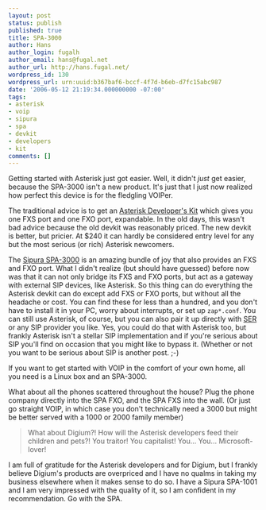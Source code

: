 ```yaml
---
layout: post
status: publish
published: true
title: SPA-3000
author: Hans
author_login: fugalh
author_email: hans@fugal.net
author_url: http://hans.fugal.net/
wordpress_id: 130
wordpress_url: urn:uuid:b367baf6-bccf-4f7d-b6eb-d7fc15abc987
date: '2006-05-12 21:19:34.000000000 -07:00'
tags:
- asterisk
- voip
- sipura
- spa
- devkit
- developers
- kit
comments: []
---
```

<p>Getting started with Asterisk just got easier. Well, it didn't <em>just</em> get
easier, because the SPA-3000 isn't a new product. It's just that I just now
realized how perfect this device is for the fledgling VOIPer. </p>

<p>The traditional advice is to get an <a href="http://www.digium.com/en/products/hardware/devkit.php">Asterisk Developer's
Kit</a> which gives you one
FXS port and one FXO port, expandable. In the old days, this wasn't bad advice
because the old devkit was reasonably priced. The new devkit is better, but
pricier. At $240 it can hardly be considered entry level for any but the most
serious (or rich) Asterisk newcomers.</p>

<p>The <a href="http://www.sipura.com/products/spa3000.htm">Sipura SPA-3000</a> is an amazing
bundle of joy that also provides an FXS and FXO port. What I didn't realize
(but should have guessed) before now was that it can not only bridge its FXS
and FXO ports, but act as a gateway with external SIP devices, like Asterisk.
So this thing can do everything the Asterisk devkit can do except add FXS or
FXO ports, but without all the headache or cost. You can find these for less
than a hundred, and you don't have to install it in your PC, worry about
interrupts, or set up <code>zap*.conf</code>. You can still use Asterisk, of course, but
you can also pair it up directly with <a href="http://openser.org/">SER</a> or any SIP
provider you like. Yes, you could do that with Asterisk too, but frankly
Asterisk isn't a stellar SIP implementation and if you're serious about SIP
you'll find on occasion that you might like to bypass it. (Whether or not you
want to be serious about SIP is another post. ;-)</p>

<p>If you want to get started with VOIP in the comfort of your own home, all you
need is a Linux box and an SPA-3000. </p>

<p>What about all the phones scattered throughout the house? Plug the phone
company directly into the SPA FXO, and the SPA FXS into the wall. (Or just go
straight VOIP, in which case you don't technically need a 3000 but might be
better served with a 1000 or 2000 family member) </p>

<blockquote>
    <p>What about Digium?! How will the Asterisk developers feed their children and
    pets?! You traitor! You capitalist! You... You... Microsoft-lover!</p>
</blockquote>

<p>I am full of gratitude for the Asterisk developers and for Digium, but I
frankly believe Digium's products are overpriced and I have no qualms in taking
my business elsewhere when it makes sense to do so. I have a Sipura SPA-1001
and I am very impressed with the quality of it, so I am confident in my
recommendation. Go with the SPA.</p>
